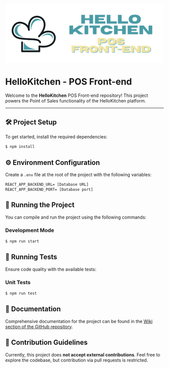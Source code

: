 ![HelloKitchen banner](./docs/images/banner.png)

# HelloKitchen - POS Front-end

Welcome to the **HelloKitchen** POS Front-end repository! This project powers the Point of Sales functionality of the HelloKitchen platform.

---

## 🛠️ Project Setup

To get started, install the required dependencies:

```bash
$ npm install
```

## ⚙️ Environment Configuration

Create a `.env` file at the root of the project with the following variables:

```
REACT_APP_BACKEND_URL= [Database URL]
REACT_APP_BACKEND_PORT= [Database port]
```

## 🚀 Running the Project

You can compile and run the project using the following commands:

### Development Mode

```bash
$ npm run start
```

## 🧪 Running Tests

Ensure code quality with the available tests:

### Unit Tests

```bash
$ npm run test
```

## 📄 Documentation

Comprehensive documentation for the project can be found in the [Wiki section of the GitHub repository](https://github.com/Hello-Kitchen/POS-Front-End/wiki).

## 🤝 Contribution Guidelines

Currently, this project does **not accept external contributions**. Feel free to explore the codebase, but contribution via pull requests is restricted.
